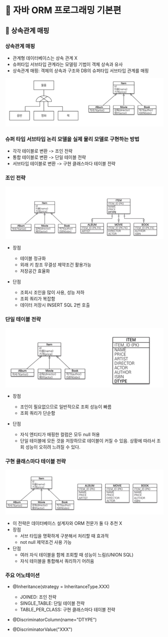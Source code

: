 # :book: 자바 ORM 프로그래밍 기본편 

## :pushpin: 상속관계 매핑 


### 상속관계 매핑

- 관계형 데이터베이스는 상속 관계 X
- 슈퍼타입 서브타입 관계라는 모델링 기법이 객체 상속과 유사
- 상속관계 매핑: 객체의 상속과 구조와 DB의 슈퍼타입 서브타입 관계를 매핑


![상속관계매핑](image/상속관계매핑.png)


### 슈퍼 타입 서브타입 논리 모델을 실제 물리 모델로 구현하는 방법

- 각각 테이블로 변환 -> 조인 전략
- 통합 테이블로 변환 -> 단일 테이블 전략
- 서브타입 테이블로 변환 -> 구현 클래스마다 테이블 전략

### 조인 전략

![조인전략](image/조인전략.png)

- 장점
    - 테이블 정규화
    - 외래 키 참조 무결성 제약조건 활용가능
    - 저장공간 효율화
    
- 단점
    - 조회시 조인을 많이 사용, 성능 저하
    - 조회 쿼리가 복잡함
    - 데이터 저장시 INSERT SQL 2번 호출 


### 단일 테이블 전략

![단일테이블전략](image/단일테이블전략.png)

- 장점 
    - 조인이 필요없으므로 일반적으로 조회 성능이 빠름
    - 조회 쿼리가 단순함
    
- 단점
    - 자식 엔티티가 매핑한 컬럼은 모두 null 허용
    - 단일 테이블에 모든 것을 저장하므로 테이블이 커질 수 있음. 상황에 따라서 조회 성능이 오히려 느려질 수 있다.


### 구현 클래스마다 테이블 전략 

![구현클래스](image/구현클래스.png)

- 이 전략은 데이터베이스 설계자와 ORM 전문가 둘 다 추천 X
- 장점
    - 서브 타입을 명확하게 구분해서 처리할 때 효과적
    - not null 제약조건 사용 가능
- 단점
    - 여러 자식 테이블을 함께 조회할 때 성능이 느림(UNION SQL)
    - 자식 테이블을 통합해서 쿼리하기 어려움

### 주요 어노테이션

- @Inheritance(strategy = InheritanceType.XXX)
    - JOINED: 조인 전략
    - SINGLE_TABLE: 단일 테이블 전략
    - TABLE_PER_CLASS: 구현 클래스마다 테이블 전략
    
- @DiscriminatorColumn(name="DTYPE")
- @DiscriminatorValue("XXX")

